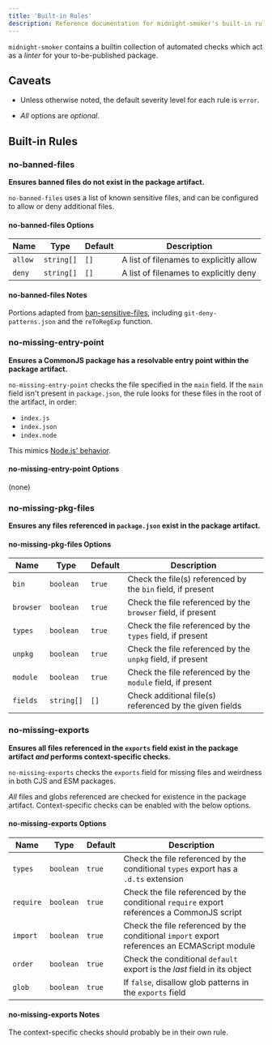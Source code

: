 ```yaml
---
title: 'Built-in Rules'
description: Reference documentation for midnight-smoker's built-in rules
---
```


`midnight-smoker` contains a builtin collection of automated checks which act as a _linter_ for your to-be-published package.

## Caveats

- Unless otherwise noted, the default severity level for each rule is `error`.

- _All_ options are _optional_.

## Built-in Rules

### no-banned-files

**Ensures banned files do not exist in the package artifact.**

`no-banned-files` uses a list of known sensitive files, and can be configured to allow or deny additional files.

#### no-banned-files Options

| Name    | Type       | Default | Description                             |
| ------- | ---------- | ------- | --------------------------------------- |
| `allow` | `string[]` | `[]`    | A list of filenames to explicitly allow |
| `deny`  | `string[]` | `[]`    | A list of filenames to explicitly deny  |

#### no-banned-files Notes

Portions adapted from [ban-sensitive-files](https://github.com/bahmutov/ban-sensitive-files), including `git-deny-patterns.json` and the `reToRegExp` function.

### no-missing-entry-point

**Ensures a CommonJS package has a resolvable entry point within the package artifact.**

`no-missing-entry-point` checks the file specified in the `main` field. If the `main` field isn't present in `package.json`, the rule looks for these files in the root of the artifact, in order:

- `index.js`
- `index.json`
- `index.node`

This mimics [Node.js' behavior](https://nodejs.org/api/modules.html#all-together).

#### no-missing-entry-point Options

(none)

### no-missing-pkg-files

**Ensures any files referenced in `package.json` exist in the package artifact.**

#### no-missing-pkg-files Options

| Name      | Type       | Default | Description                                                  |
| --------- | ---------- | ------- | ------------------------------------------------------------ |
| `bin`     | `boolean`  | `true`  | Check the file(s) referenced by the `bin` field, if present  |
| `browser` | `boolean`  | `true`  | Check the file referenced by the `browser` field, if present |
| `types`   | `boolean`  | `true`  | Check the file referenced by the `types` field, if present   |
| `unpkg`   | `boolean`  | `true`  | Check the file referenced by the `unpkg` field, if present   |
| `module`  | `boolean`  | `true`  | Check the file referenced by the `module` field, if present  |
| `fields`  | `string[]` | `[]`    | Check additional file(s) referenced by the given fields      |

### no-missing-exports

**Ensures all files referenced in the `exports` field exist in the package artifact _and_ performs context-specific checks.**

`no-missing-exports` checks the `exports` field for missing files and weirdness in both CJS and ESM packages.

_All_ files and globs referenced are checked for existence in the package artifact. Context-specific checks can be enabled with the below options.

#### no-missing-exports Options

| Name      | Type      | Default | Description                                                                                  |
| --------- | --------- | ------- | -------------------------------------------------------------------------------------------- |
| `types`   | `boolean` | `true`  | Check the file referenced by the conditional `types` export has a `.d.ts` extension          |
| `require` | `boolean` | `true`  | Check the file referenced by the conditional `require` export references a CommonJS script   |
| `import`  | `boolean` | `true`  | Check the file referenced by the conditional `import` export references an ECMAScript module |
| `order`   | `boolean` | `true`  | Check the conditional `default` export is the _last_ field in its object                     |
| `glob`    | `boolean` | `true`  | If `false`, disallow glob patterns in the `exports` field                                    |

#### no-missing-exports Notes

The context-specific checks should probably be in their own rule.
